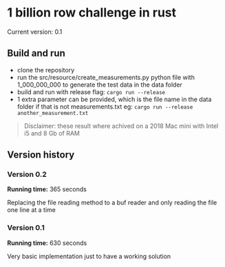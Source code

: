 # 1 billion row challenge in rust #

Current version: 0.1

## Build and run ## 

- clone the repository
- run the src/resource/create_measurements.py python file with 1_000_000_000 to generate the test data in the data folder
- build and run with release flag: `cargo run --release`
- 1 extra parameter can be provided, which is the file name in the data folder if that is not measurements.txt eg: `cargo run --release another_measurement.txt`

> Disclaimer: these result where achived on a 2018 Mac mini with Intel i5 and 8 Gb of RAM

## Version history ## 

### Version 0.2 ##

**Running time:** 365 seconds

Replacing the file reading method to a buf reader and only reading the file one line at a time

### Version 0.1 ### 

**Running time:** 630 seconds

Very basic implementation just to have a working solution
